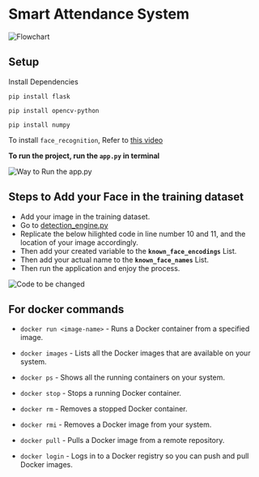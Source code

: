 # Smart Attendance System 

![Flowchart](https://user-images.githubusercontent.com/81853910/234709101-91fe7231-fc55-450a-8791-7536340de0f4.png)


## Setup

Install Dependencies


```
pip install flask
```

```
pip install opencv-python
```


```
pip install numpy
```


To install `face_recognition`, Refer to [this video](https://youtu.be/xaDJ5xnc8dc)

**To run the project, run the `app.py` in terminal**

![Way to Run the app.py](https://user-images.githubusercontent.com/81853910/234709700-af4ec50b-f30a-4ec9-b5c3-5019b28e0c33.png)

## Steps to Add your Face in the training dataset

- Add your image in the training dataset.
- Go to [detection_engine.py](https://github.com/codemasterkapil/smart_attendance_system/blob/main/backend/detection_engine.py)
- Replicate the below hilighted code in line number 10 and 11, and the location of your image accordingly.
- Then add your created variable to the **`known_face_encodings`** List.
- Then add your actual name to the **`known_face_names`** List.
- Then run the application and enjoy the process.

![Code to be changed](https://user-images.githubusercontent.com/81853910/234710539-80e33dc3-8277-48a1-97a0-6b36da1faaa5.png)

## For docker commands

- `docker run <image-name>` - Runs a Docker container from a specified image. 
     
- `docker images` - Lists all the Docker images that are available on your system.    
- `docker ps` - Shows all the running containers on your system.  
- `docker stop` <container-name> - Stops a running Docker container.   
- `docker rm` <container-name> - Removes a stopped Docker container.   
- `docker rmi` <image-name> - Removes a Docker image from your system.   
- `docker pull` <image-name> - Pulls a Docker image from a remote repository.   
- `docker login` - Logs in to a Docker registry so you can push and pull Docker images.
